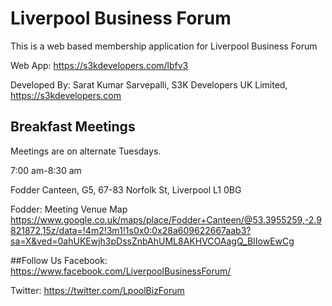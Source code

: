 # Liverpool Business Forum
This is a web based membership application for Liverpool Business Forum

Web App: https://s3kdevelopers.com/lbfv3

Developed By:
Sarat Kumar Sarvepalli,
S3K Developers UK Limited,
https://s3kdevelopers.com

## Breakfast Meetings
Meetings are on alternate Tuesdays.

7:00 am-8:30 am

Fodder Canteen, G5, 67-83 Norfolk St, Liverpool L1 0BG

Fodder:
Meeting Venue Map
https://www.google.co.uk/maps/place/Fodder+Canteen/@53.3955259,-2.9821872,15z/data=!4m2!3m1!1s0x0:0x28a609622667aab3?sa=X&ved=0ahUKEwjh3pDssZnbAhUML8AKHVCOAagQ_BIIowEwCg

##Follow Us
Facebook: https://www.facebook.com/LiverpoolBusinessForum/

Twitter: https://twitter.com/LpoolBizForum
